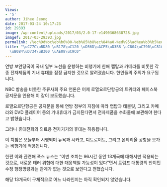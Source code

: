 ```yaml
---
Views:
- '5'
author: Jihee Jeong
date: 2017-03-24 10:17:23
id: 29393
image: /wp-content/uploads/2017/03/2.0-17-e1490368638728.jpg
imagef: 2017-03-29393.jpg
permalink: /%ec%9d%bc%eb%b6%80-%eb%85%b8%ec%84%a0-%ed%95%ad%ea%b3%b5%ed%8e%b8-%ec%a0%84%ec%9e%90%ec%a0%9c%ed%92%88-%ea%b8%b0%eb%82%b4%ed%9c%b4%eb%8c%80-%ea%b8%88%ec%a7%80/
title: "\uC77C\uBD80 \uB178\uC120 \uD56D\uACF5\uD3B8 \uC804\uC790\uC81C\uD488 \uAE30\
  \uB0B4\uD734\uB300 \uAE08\uC9C0"
---
```


연방 보안당국이 국내 일부 노선을 운항하는 비행기에 한해 랩탑과 카메라를 비롯한 각종 전자제품의 기내 휴대를 잠정 금지한 것으로 알려졌습니다. 한인들의 주의가 요구됩니다.

NBC 방송을 비롯한 주류사회 주요 언론은 어제 로열요르단항공의 트위터와 페이스북 공지문을 인용해 이 같이 보도했습니다.

로열요르단항공은 공지문을 통해 연방 정부의 지침에 따라 랩탑과 태블릿, 그리고 카메라와 DVD 플레이어 등의 기내휴대가 금지된다면서 전자제품을 수화물에 보관해야 한다고 밝혔습니다.

그러나 휴대전화와 의료용 전자기기의 휴대는 허용됩니다.

이 치침은 오늘부터 시행되며 뉴욕과 시카고, 디트로이트, 그리고 몬티리올 공항을 오가는 비행기에 적용됩니다.

한편 이와 관련해 폭스 뉴스는 “이번 조치는 96시간 동안 13개국에 대해서만 적용되는 것으로, 새로운 테러 위협에 대한 대응책일 가능성이 있다”면서 트럼프 대통령의 반이민 수정 행정명령과는 관계가 없는 것으로 보인다고 전했습니다.

해당 13개국이 구체적으로 어느 나라인지는 아직 확인되지 않았습니다.